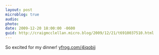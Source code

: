 ```yaml
---
layout: post
microblog: true
audio: 
photo: 
date: 2009-12-20 18:00:00 -0600
guid: http://craigmcclellan.micro.blog/2009/12/21/t6910037510.html
---
```

So excited for my dinner! [yfrog.com/4iqobjj](http://yfrog.com/4iqobjj)

